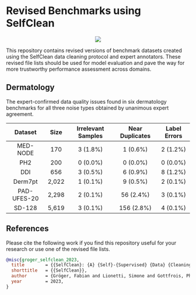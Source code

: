 # Revised Benchmarks using SelfClean

<p align="center">
  <img  src="http://fabiangroeger.com/wp-content/uploads/2023/09/SelfClean_Teaser.pdf">
</p>

This repository contains revised versions of benchmark datasets created using the SelfClean data cleaning protocol and expert annotators.
These revised file lists should be used for model evaluation and pave the way for more trustworthy performance assessment across domains. 

## Dermatology

The expert-confirmed data quality issues found in six dermatology benchmarks for all three noise types obtained by unanimous expert agreement.

| Dataset | Size  | Irrelevant Samples | Near Duplicates | Label Errors |
| :---: | :---: | :---: | :---: | :---: | 
| MED-NODE | 170  | 3 (1.8%) | 1 (0.6%) | 2 (1.2%) |
| PH2 | 200 | 0 (0.0%) | 0 (0.0%) | 0 (0.0%) |
| DDI | 656 | 3 (0.5%) | 6 (0.9%) | 8 (1.2%) |
| Derm7pt | 2,022 | 1 (0.1%) | 9 (0.5%) | 2 (0.1%) |
| PAD-UFES-20 | 2,298 | 2 (0.1%) | 56 (2.4%) | 3 (0.1%) |
| SD-128 | 5,619 | 3 (0.1%) | 156 (2.8%) | 4 (0.1%) |

## References

Please cite the following work if you find this repository useful for your research or use one of the revised file lists.

```bib
@misc{groger_selfclean_2023,
  title        = {{SelfClean}: {A} {Self}-{Supervised} {Data} {Cleaning} {Strategy}},
  shorttitle   = {{SelfClean}},
  author       = {Gröger, Fabian and Lionetti, Simone and Gottfrois, Philippe and Gonzalez-Jimenez, Alvaro and Amruthalingam, Ludovic and Consortium, Labelling and Groh, Matthew and Navarini, Alexander A. and Pouly, Marc},
  year         = 2023,
}
```